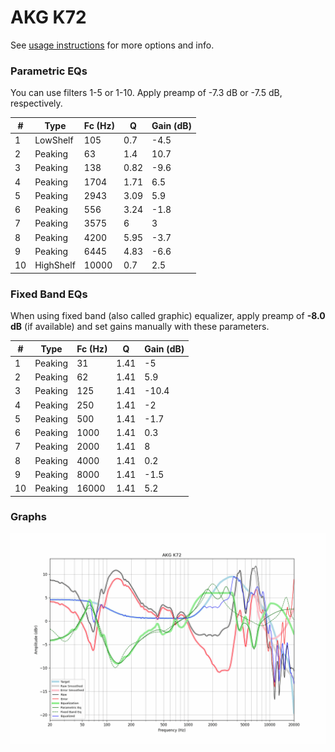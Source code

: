 # AKG K72
See [usage instructions](https://github.com/jaakkopasanen/AutoEq#usage) for more options and info.

### Parametric EQs
You can use filters 1-5 or 1-10. Apply preamp of -7.3 dB or -7.5 dB, respectively.

|   # | Type      |   Fc (Hz) |    Q |   Gain (dB) |
|-----|-----------|-----------|------|-------------|
|   1 | LowShelf  |       105 | 0.7  |        -4.5 |
|   2 | Peaking   |        63 | 1.4  |        10.7 |
|   3 | Peaking   |       138 | 0.82 |        -9.6 |
|   4 | Peaking   |      1704 | 1.71 |         6.5 |
|   5 | Peaking   |      2943 | 3.09 |         5.9 |
|   6 | Peaking   |       556 | 3.24 |        -1.8 |
|   7 | Peaking   |      3575 | 6    |         3   |
|   8 | Peaking   |      4200 | 5.95 |        -3.7 |
|   9 | Peaking   |      6445 | 4.83 |        -6.6 |
|  10 | HighShelf |     10000 | 0.7  |         2.5 |

### Fixed Band EQs
When using fixed band (also called graphic) equalizer, apply preamp of **-8.0 dB** (if available) and set gains manually with these parameters.

|   # | Type    |   Fc (Hz) |    Q |   Gain (dB) |
|-----|---------|-----------|------|-------------|
|   1 | Peaking |        31 | 1.41 |        -5   |
|   2 | Peaking |        62 | 1.41 |         5.9 |
|   3 | Peaking |       125 | 1.41 |       -10.4 |
|   4 | Peaking |       250 | 1.41 |        -2   |
|   5 | Peaking |       500 | 1.41 |        -1.7 |
|   6 | Peaking |      1000 | 1.41 |         0.3 |
|   7 | Peaking |      2000 | 1.41 |         8   |
|   8 | Peaking |      4000 | 1.41 |         0.2 |
|   9 | Peaking |      8000 | 1.41 |        -1.5 |
|  10 | Peaking |     16000 | 1.41 |         5.2 |

### Graphs
![](./AKG%20K72.png)
